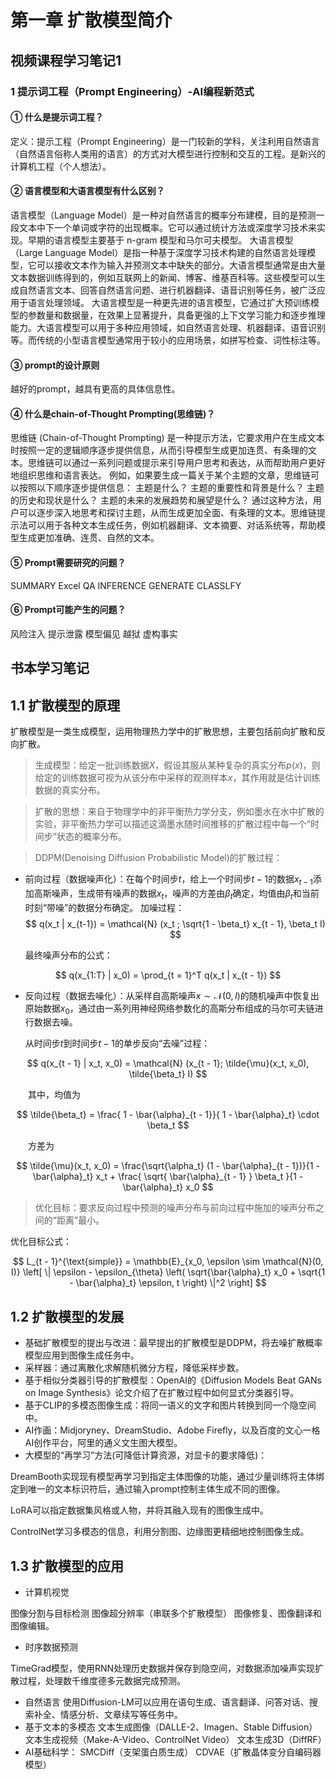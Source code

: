 # 第一章 扩散模型简介

## 视频课程学习笔记1

### 1 提示词工程（Prompt Engineering）-AI编程新范式

#### ① 什么是提示词工程？

定义：提示工程（Prompt Engineering）是一门较新的学科，关注利用自然语言（自然语言俗称人类用的语言）的方式对大模型进行控制和交互的工程。是新兴的计算机工程（个人想法）。

#### ② 语言模型和大语言模型有什么区别？

语言模型（Language Model）是一种对自然语言的概率分布建模，目的是预测一段文本中下一个单词或字符的出现概率。它可以通过统计方法或深度学习技术来实现。早期的语言模型主要基于 n-gram 模型和马尔可夫模型。 大语言模型（Large Language Model）是指一种基于深度学习技术构建的自然语言处理模型，它可以接收文本作为输入并预测文本中缺失的部分。大语言模型通常是由大量文本数据训练得到的，例如互联网上的新闻、博客、维基百科等。这些模型可以生成自然语言文本、回答自然语言问题、进行机器翻译、语音识别等任务，被广泛应用于语言处理领域。 大语言模型是一种更先进的语言模型，它通过扩大预训练模型的参数量和数据量，在效果上显著提升，具备更强的上下文学习能力和逐步推理能力。大语言模型可以用于多种应用领域，如自然语言处理、机器翻译、语音识别等。而传统的小型语言模型通常用于较小的应用场景，如拼写检查、词性标注等。

#### ③ prompt的设计原则

越好的prompt，越具有更高的具体信息性。

#### ④ 什么是chain-of-Thought Prompting(思维链)？

思维链 (Chain-of-Thought Prompting) 是一种提示方法，它要求用户在生成文本时按照一定的逻辑顺序逐步提供信息，从而引导模型生成更加连贯、有条理的文本。思维链可以通过一系列问题或提示来引导用户思考和表达，从而帮助用户更好地组织思维和语言表达。 例如，如果要生成一篇关于某个主题的文章，思维链可以按照以下顺序逐步提供信息： 主题是什么？ 主题的重要性和背景是什么？ 主题的历史和现状是什么？ 主题的未来的发展趋势和展望是什么？ 通过这种方法，用户可以逐步深入地思考和探讨主题，从而生成更加全面、有条理的文本。思维链提示法可以用于各种文本生成任务，例如机器翻译、文本摘要、对话系统等，帮助模型生成更加准确、连贯、自然的文本。

#### ⑤ Prompt需要研究的问题？

SUMMARY
Excel
QA
INFERENCE
GENERATE
CLASSLFY

#### ⑥ Prompt可能产生的问题？

风险注入
提示泄露
模型偏见
越狱
虚构事实

## 书本学习笔记

## 1.1 扩散模型的原理

扩散模型是一类生成模型，运用物理热力学中的扩散思想，主要包括前向扩散和反向扩散。

> 生成模型：给定一批训练数据$X$，假设其服从某种复杂的真实分布$p(x)$，则给定的训练数据可视为从该分布中采样的观测样本$x$，其作用就是估计训练数据的真实分布。

> 扩散的思想：来自于物理学中的非平衡热力学分支，例如墨水在水中扩散的实验，非平衡热力学可以描述这滴墨水随时间推移的扩散过程中每一个“时间步”状态的概率分布。

> DDPM(Denoising Diffusion Probabilistic Model)的扩散过程：

- 前向过程（数据噪声化）：在每个时间步$t$，给上一个时间步$t-1$的数据$x_{t-1}$添加高斯噪声，生成带有噪声的数据$x_t$，噪声的方差由$\beta_t$确定，均值由$\beta_t$和当前时刻“带噪”的数据分布确定。
  加噪过程：
  $$
  q(x_t | x_{t-1}) = \mathcal{N} (x_t ; \sqrt{1 - \beta_t} x_{t - 1}, \beta_t I)
  $$


  最终噪声分布的公式：

$$
q(x_{1:T} | x_0) = \prod_{t = 1}^T q(x_t | x_{t - 1})
$$

- 反向过程（数据去噪化）：从采样自高斯噪声$x \sim \mathcal{N}(0, I)$的随机噪声中恢复出原始数据$x_0$，通过由一系列用神经网络参数化的高斯分布组成的马尔可夫链进行数据去噪。

  从时间步$t$到时间步$t - 1$的单步反向“去噪”过程：

$$
q(x_{t - 1} | x_t, x_0) = \mathcal{N} (x_{t - 1}; \tilde{\mu}(x_t, x_0), \tilde{\beta_t} I)
$$

&emsp;&emsp;其中，均值为

$$
\tilde{\beta_t} = \frac{ 1 - \bar{\alpha}_{t - 1}}{ 1 - \bar{\alpha}_t} \cdot \beta_t
$$

&emsp;&emsp;方差为

$$
\tilde{\mu}(x_t, x_0) = \frac{\sqrt{\alpha_t} (1 - \bar{\alpha}_{t - 1})}{1 - \bar{\alpha}_t} x_t + \frac{ \sqrt{ \bar{\alpha}_{t - 1} } \beta_t }{1 - \bar{\alpha}_t} x_0
$$

> 优化目标：要求反向过程中预测的噪声分布与前向过程中施加的噪声分布之间的“距离”最小。

优化目标公式：

$$
L_{t - 1}^{\text{simple}} = \mathbb{E}_{x_0, \epsilon \sim \mathcal{N}(0, I)} \left[ \| \epsilon - \epsilon_{\theta} \left( \sqrt{\bar{\alpha}_t} x_0 + \sqrt{1 - \bar{\alpha}_t} \epsilon, t \right) \|^2  \right]
$$

## 1.2 扩散模型的发展

- 基础扩散模型的提出与改进：最早提出的扩散模型是DDPM，将去噪扩散概率模型应用到图像生成任务中。
- 采样器：通过离散化求解随机微分方程，降低采样步数。
- 基于相似分类器引导的扩散模型：OpenAI的《Diffusion Models Beat GANs on Image Synthesis》论文介绍了在扩散过程中如何显式分类器引导。
- 基于CLIP的多模态图像生成：将同一语义的文字和图片转换到同一个隐空间中。
- AI作画：Midjoryney、DreamStudio、Adobe Firefly，以及百度的文心一格AI创作平台，阿里的通义文生图大模型。
- 大模型的“再学习”方法(可降低计算资源，对显卡的要求降低)：

DreamBooth实现现有模型再学习到指定主体图像的功能，通过少量训练将主体绑定到唯一的文本标识符后，通过输入prompt控制主体生成不同的图像。

LoRA可以指定数据集风格或人物，并将其融入现有的图像生成中。

ControlNet学习多模态的信息，利用分割图、边缘图更精细地控制图像生成。

## 1.3 扩散模型的应用

- 计算机视觉

图像分割与目标检测
图像超分辨率（串联多个扩散模型）
图像修复、图像翻译和图像编辑。

- 时序数据预测

TimeGrad模型，使用RNN处理历史数据并保存到隐空间，对数据添加噪声实现扩散过程，处理数千维度德多元数据完成预测。

- 自然语言
  使用Diffusion-LM可以应用在语句生成、语言翻译、问答对话、搜索补全、情感分析、文章续写等任务中。
- 基于文本的多模态
  文本生成图像（DALLE-2、Imagen、Stable Diffusion）
  文本生成视频（Make-A-Video、ControlNet Video）
  文本生成3D（DiffRF）
- AI基础科学：
  SMCDiff（支架蛋白质生成）
  CDVAE（扩散晶体变分自编码器模型）
